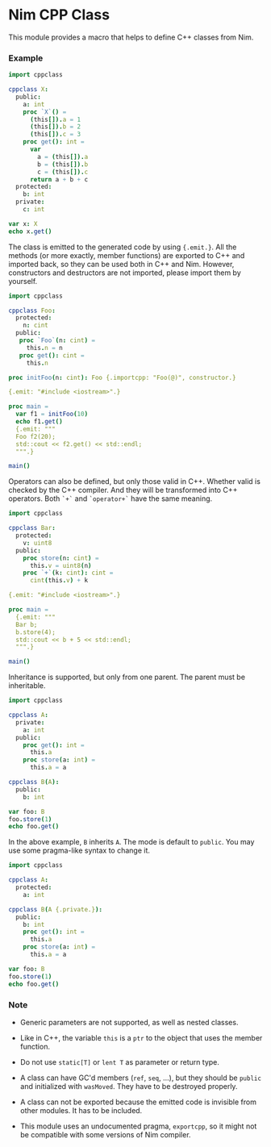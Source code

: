 # Nim CPP Class

This module provides a macro that helps to define C++ classes from Nim.

### Example

```nim
import cppclass

cppclass X:
  public:
    a: int
    proc `X`() =
      (this[]).a = 1
      (this[]).b = 2
      (this[]).c = 3
    proc get(): int =
      var
        a = (this[]).a
        b = (this[]).b
        c = (this[]).c
      return a + b + c
  protected:
    b: int
  private:
    c: int

var x: X
echo x.get()
```

The class is emitted to the generated code by using `{.emit.}`. All the methods (or more exactly, member functions) are exported to C++ and imported back, so they can be used both in C++ and Nim. However, constructors and destructors are not imported, please import them by yourself.

```nim
import cppclass

cppclass Foo:
  protected:
    n: cint
  public:
   proc `Foo`(n: cint) =
     this.n = n
   proc get(): cint =
     this.n

proc initFoo(n: cint): Foo {.importcpp: "Foo(@)", constructor.}

{.emit: "#include <iostream>".}

proc main =
  var f1 = initFoo(10)
  echo f1.get()
  {.emit: """
  Foo f2(20);
  std::cout << f2.get() << std::endl;
  """.}

main()
```

Operators can also be defined, but only those valid in C++. Whether valid is checked by the C++ compiler. And they will be transformed into C++ operators. Both `` `+` `` and `` `operator+` `` have the same meaning.

```nim
import cppclass

cppclass Bar:
  protected:
    v: uint8
  public:
    proc store(n: cint) =
      this.v = uint8(n)
    proc `+`(k: cint): cint =
      cint(this.v) + k

{.emit: "#include <iostream>".}

proc main =
  {.emit: """
  Bar b;
  b.store(4);
  std::cout << b + 5 << std::endl;
  """.}

main()
```

Inheritance is supported, but only from one parent. The parent must be inheritable.

```nim
import cppclass

cppclass A:
  private:
    a: int
  public:
    proc get(): int =
      this.a
    proc store(a: int) =
      this.a = a

cppclass B(A):
  public:
    b: int

var foo: B
foo.store(1)
echo foo.get()
```

In the above example, `B` inherits `A`. The mode is default to `public`. You may use some pragma-like syntax to change it.

```nim
import cppclass

cppclass A:
  protected:
    a: int

cppclass B(A {.private.}):
  public:
    b: int
    proc get(): int =
      this.a
    proc store(a: int) =
      this.a = a

var foo: B
foo.store(1)
echo foo.get()
```

### Note

* Generic parameters are not supported, as well as nested classes.

* Like in C++, the variable `this` is a `ptr` to the object that uses the member function.

* Do not use `static[T]` or `lent T` as parameter or return type.

* A class can have GC'd members (`ref`, `seq`, ...), but they should be `public` and initialized with `wasMoved`. They have to be destroyed properly.

* A class can not be exported because the emitted code is invisible from other modules. It has to be included.

* This module uses an undocumented pragma, `exportcpp`, so it might not be compatible with some versions of Nim compiler.
